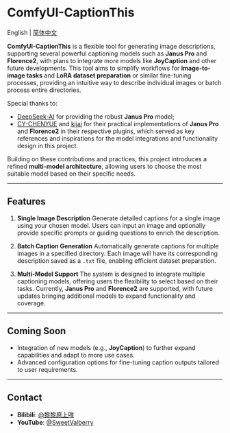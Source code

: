 # ComfyUI-CaptionThis

English | [简体中文](README_CN.md)

**ComfyUI-CaptionThis** is a flexible tool for generating image descriptions, supporting several powerful captioning models such as **Janus Pro** and **Florence2**, with plans to integrate more models like **JoyCaption** and other future developments. This tool aims to simplify workflows for **image-to-image tasks** and **LoRA dataset preparation** or similar fine-tuning processes, providing an intuitive way to describe individual images or batch process entire directories.

Special thanks to:
- [DeepSeek-AI](https://github.com/deepseek-ai/Janus) for providing the robust **Janus Pro** model;
- [CY-CHENYUE](https://github.com/CY-CHENYUE/ComfyUI-Janus-Pro) and [kijai](https://github.com/kijai/ComfyUI-Florence2) for their practical implementations of **Janus Pro** and **Florence2** in their respective plugins, which served as key references and inspirations for the model integrations and functionality design in this project.

Building on these contributions and practices, this project introduces a refined **multi-model architecture**, allowing users to choose the most suitable model based on their specific needs.

---

## Features

1. **Single Image Description**
   Generate detailed captions for a single image using your chosen model. Users can input an image and optionally provide specific prompts or guiding questions to enrich the description.

2. **Batch Caption Generation**
   Automatically generate captions for multiple images in a specified directory. Each image will have its corresponding description saved as a `.txt` file, enabling efficient dataset preparation.

3. **Multi-Model Support**
   The system is designed to integrate multiple captioning models, offering users the flexibility to select based on their tasks. Currently, **Janus Pro** and **Florence2** are supported, with future updates bringing additional models to expand functionality and coverage.

---

## Coming Soon

- Integration of new models (e.g., **JoyCaption**) to further expand capabilities and adapt to more use cases.
- Advanced configuration options for fine-tuning caption outputs tailored to user requirements.

---

## Contact

- **Bilibili**: [@黎黎原上咩](https://space.bilibili.com/449342345)
- **YouTube**: [@SweetValberry](https://www.youtube.com/@SweetValberry)
